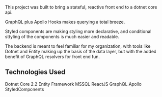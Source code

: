 This project was built to bring a stateful, reactive front end to a dotnet core api.

GraphQL plus Apollo Hooks makes querying a total breeze.

Styled components are making styling more declarative, and conditional sttyling of the components is much easier and readable.

The backend is meant to feel familiar for my organization, with tools like Dotnet and Entity making up the basis of the data layer, but with the added benefit of GraphQL resolvers for front end fun.

## Technologies Used

Dotnet Core 2.2
Entity Framework
MSSQL
ReactJS
GraphQL
Apollo
StyledComponents